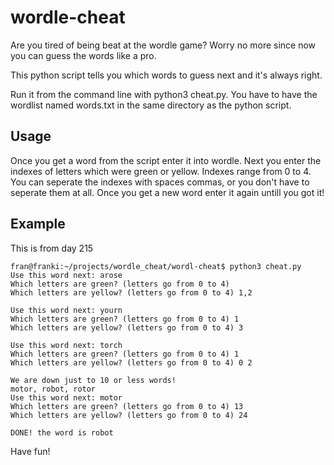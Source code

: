 # wordle-cheat

Are you tired of being beat at the wordle game? Worry no more since now you can guess the words like a pro.

This python script tells you which words to guess next and it's always right.

Run it from the command line with python3 cheat.py. You have to have the wordlist named words.txt in the same directory as the python script.

## Usage

Once you get a word from the script enter it into wordle. Next you enter the indexes of letters which were green or yellow. Indexes range from 0 to 4.
You can seperate the indexes with spaces commas, or you don't have to seperate them at all. Once you  get a new word enter it again untill you got it!

## Example

This is from day 215

```
fran@franki:~/projects/wordle_cheat/wordl-cheat$ python3 cheat.py
Use this word next: arose
Which letters are green? (letters go from 0 to 4)
Which letters are yellow? (letters go from 0 to 4) 1,2

Use this word next: yourn
Which letters are green? (letters go from 0 to 4) 1
Which letters are yellow? (letters go from 0 to 4) 3

Use this word next: torch
Which letters are green? (letters go from 0 to 4) 1
Which letters are yellow? (letters go from 0 to 4) 0 2

We are down just to 10 or less words!
motor, robot, rotor
Use this word next: motor
Which letters are green? (letters go from 0 to 4) 13
Which letters are yellow? (letters go from 0 to 4) 24

DONE! the word is robot
```

Have fun!
